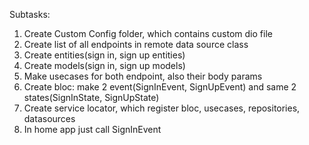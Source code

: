 Subtasks:
  1. Create Custom Config folder, which contains custom dio file
  2. Create list of all endpoints in remote data source class
  3. Create entities(sign in, sign up entities)
  4. Create models(sign in, sign up models)
  5. Make usecases for both endpoint, also their body params
  6. Create bloc: make 2 event(SignInEvent, SignUpEvent) and same 2 states(SignInState, SignUpState)
  7. Create service locator, which register bloc, usecases, repositories, datasources
  8. In home app just call SignInEvent
